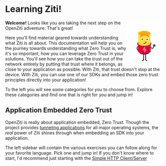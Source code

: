 # Learning Ziti!

<p>
<img src="https://raw.githubusercontent.com/openziti/branding/main/images/ziggy/svg/ZiggyWaves.svg" alt="Ziggy Waving!" style="float:right;height:150px;">
<b>Welcome!</b> Looks like you are taking the next step on the OpenZiti adventure. That's great!
</p>

Here you'll find material geared towards understanding what Ziti is all about. This documentation will help you 
on the journey towards understanding what Zero Trust is, why it's so important, how you can leverage Zero Trust in 
your solutions. You'll see how you can take the trust out of the network entirely by putting that trust where it 
belongs, as close to your application as possible. With Ziti, that trust doesn't stop at the device. With Ziti, you 
can use one of our SDKs and embed those zero trust principles directly into your application!

To the left you will see some categories for you to choose from. Explore these categories and find one that is right 
for you and jump in!

## Application Embedded Zero Trust

OpenZiti is really about application embedded, Zero Trust. Though the project provides [tunneling applications](~/ziti/clients/tunneler.md)
for all major operating systems, the *real* power of Ziti shines through when embedding an SDK into your application.

The left sidebar will contain the various exercises you can follow along for your favorite language. Pick one and 
jump in! If you don't know where to start, I'd recommend just starting with the [Simple HTTP Client/Server](./http/http.md) 


